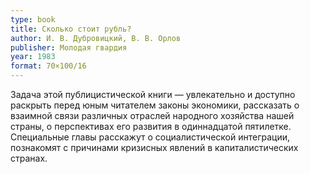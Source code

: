 ```yaml
---
type: book
title: Сколько стоит рубль?
author: И. В. Дубровицкий, В. В. Орлов
publisher: Молодая гвардия
year: 1983
format: 70×100/16
---
```


Задача этой публицистической книги — увлекательно и доступно раскрыть перед юным читателем законы экономики, рассказать о взаимной связи различных отраслей народного хозяйства нашей страны, о перспективах его развития в одиннадцатой пятилетке. Специальные главы расскажут о социалистической интеграции, познакомят с причинами кризисных явлений в капиталистических странах.
